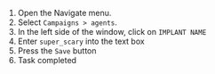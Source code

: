 1. Open the Navigate menu.
1. Select `Campaigns > agents`.
1. In the left side of the window, click on `IMPLANT NAME`
1. Enter `super_scary` into the text box
1. Press the `Save` button
1. Task completed
